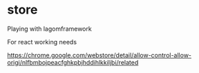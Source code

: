 # store

Playing with lagomframework

For react working needs

https://chrome.google.com/webstore/detail/allow-control-allow-origi/nlfbmbojpeacfghkpbjhddihlkkiljbi/related



